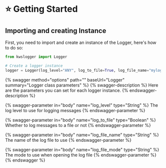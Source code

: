# ⭐ Getting Started



## Importing and creating Instance

First, you need to import and create an instance of the Logger, here's how to do so:

```python
from kwslogger import Logger

# Create a logger instance
logger = Logger(log_level="ANY", log_to_file=True, log_file_name="mylogs", log_file_mode="a")
```

{% swagger method="options" path="" baseUrl="Logger" summary="Logger class parameters" %}
{% swagger-description %}
Here are the parameters you can set for each logger instance.
{% endswagger-description %}

{% swagger-parameter in="body" name="log_level" type="String" %}
The log level to use for logging messages
{% endswagger-parameter %}

{% swagger-parameter in="body" name="log_to_file" type="Boolean" %}
Whether to log messages to a file or not
{% endswagger-parameter %}

{% swagger-parameter in="body" name="log_file_name" type="String" %}
The name of the log file to use
{% endswagger-parameter %}

{% swagger-parameter in="body" name="log_file_mode" type="String" %}
The mode to use when opening the log file
{% endswagger-parameter %}
{% endswagger %}
